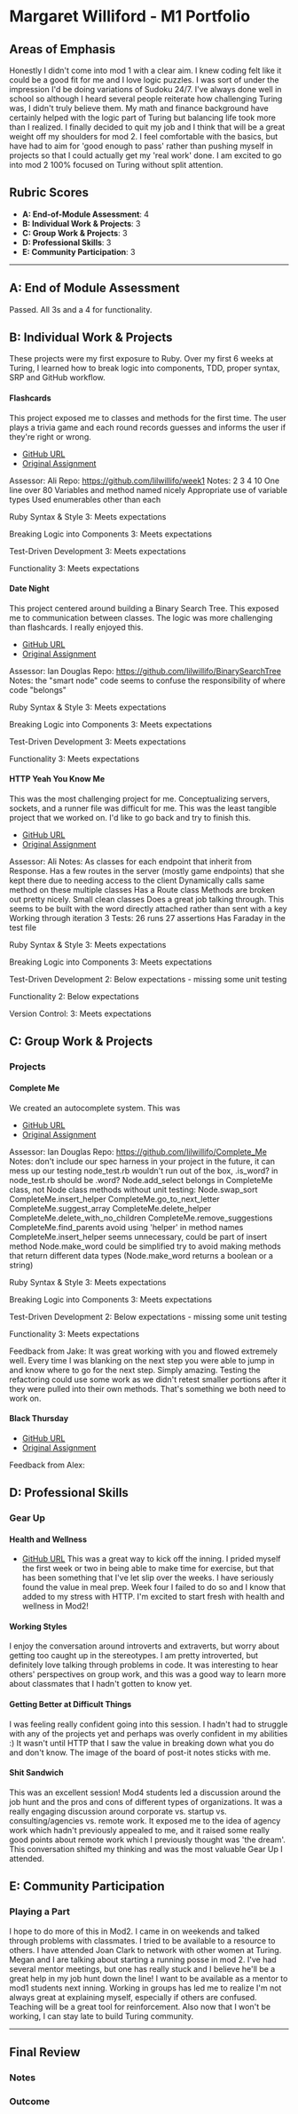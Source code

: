 # Margaret Williford - M1 Portfolio

## Areas of Emphasis

Honestly I didn't come into mod 1 with a clear aim. I knew coding felt like it could be a good fit for me and I love logic puzzles. I was sort of under the impression I'd be doing variations of Sudoku 24/7. I've always done well in school so although I heard several people reiterate how challenging Turing was, I didn't truly believe them. My math and finance background have certainly helped with the logic part of Turing but balancing life took more than I realized. I finally decided to quit my job and I think that will be a great weight off my shoulders for mod 2. I feel comfortable with the basics, but have had to aim for 'good enough to pass' rather than pushing myself  in projects so that I could actually get my 'real work' done. I am excited to go into mod 2 100% focused on Turing without split attention. 

## Rubric Scores

* **A: End-of-Module Assessment**: 4
* **B: Individual Work & Projects**: 3
* **C: Group Work & Projects**: 3
* **D: Professional Skills**: 3
* **E: Community Participation**: 3 

-----------------------

## A: End of Module Assessment

Passed. All 3s and a 4 for functionality.

## B: Individual Work & Projects
These projects were my first exposure to Ruby. Over my first 6 weeks at Turing, I learned how to break logic into components, TDD, proper syntax, SRP and GitHub workflow.

#### Flashcards
This project exposed me to classes and methods for the first time. The user plays a trivia game and each round records guesses and informs the user if they're right or wrong. 

* [GitHub URL](https://github.com/lilwillifo/week1/tree/master/flashcards)
* [Original Assignment](http://backend.turing.io/module1/projects/flashcards)

Assessor: Ali
Repo: https://github.com/lilwillifo/week1
Notes:
2 3 4 10 One line over 80 Variables and method named nicely Appropriate use of variable types Used enumerables other than each

Ruby Syntax & Style
3: Meets expectations

Breaking Logic into Components
3: Meets expectations

Test-Driven Development
3: Meets expectations

Functionality
3: Meets expectations

#### Date Night
This project centered around building a Binary Search Tree. This exposed me to communication between classes. The logic was more challenging than flashcards. I really enjoyed this.

* [GitHub URL](https://github.com/lilwillifo/BinarySearchTree/tree/master/binary_search_tree)
* [Original Assignment](http://backend.turing.io/module1/projects/date_night)

Assessor: Ian Douglas
Repo: https://github.com/lilwillifo/BinarySearchTree
Notes:
the "smart node" code seems to confuse the responsibility of where code "belongs"

Ruby Syntax & Style
3: Meets expectations

Breaking Logic into Components
3: Meets expectations

Test-Driven Development
3: Meets expectations

Functionality
3: Meets expectations

#### HTTP Yeah You Know Me
This was the most challenging project for me. Conceptualizing servers, sockets, and a runner file was difficult for me. This was the least tangible project that we worked on. I'd like to go back and try to finish this. 

* [GitHub URL](https://github.com/lilwillifo/HTTP)
* [Original Assignment](http://backend.turing.io/module1/projects/http_yeah_you_know_me)

Assessor: Ali
Notes:
As classes for each endpoint that inherit from Response.
Has a few routes in the server (mostly game endpoints) that she kept there due to needing access to the client
Dynamically calls same method on these multiple classes
Has a Route class Methods are broken out pretty nicely.
Small clean classes Does a great job talking through.
This seems to be built with the word directly attached rather than sent with a key
Working through iteration 3
Tests:
26 runs 27 assertions
Has Faraday in the test file

Ruby Syntax & Style
3: Meets expectations

Breaking Logic into Components
3: Meets expectations

Test-Driven Development
2: Below expectations - missing some unit testing

Functionality
2: Below expectations

Version Control: 
3: Meets expectations

## C: Group Work & Projects

### Projects

#### Complete Me
We created an autocomplete system. This was 

* [GitHub URL](https://github.com/lilwillifo/Complete_Me)
* [Original Assignment](http://backend.turing.io/module1/projects/complete_me)

Assessor: Ian Douglas
Repo: https://github.com/lilwillifo/Complete_Me
Notes:
don't include our spec harness in your project in the future, it can mess up our testing
node_test.rb wouldn't run out of the box, .is_word? in node_test.rb should be .word?
Node.add_select belongs in CompleteMe class, not Node class
methods without unit testing:
Node.swap_sort
CompleteMe.insert_helper
CompleteMe.go_to_next_letter
CompleteMe.suggest_array
CompleteMe.delete_helper
CompleteMe.delete_with_no_children
CompleteMe.remove_suggestions
CompleteMe.find_parents
avoid using 'helper' in method names
CompleteMe.insert_helper seems unnecessary, could be part of insert method
Node.make_word could be simplified
try to avoid making methods that return different data types (Node.make_word returns a boolean or a string)

Ruby Syntax & Style
3: Meets expectations

Breaking Logic into Components
3: Meets expectations

Test-Driven Development
2: Below expectations - missing some unit testing

Functionality
3: Meets expectations

Feedback from Jake: It was great working with you and flowed extremely well. Every time I was blanking on the next step you were able to jump in and know where to go for the next step. Simply amazing. Testing the refactoring could use some work as we didn't retest smaller portions after it they were pulled into their own methods. That's something we both need to work on.

#### Black Thursday

* [GitHub URL](https://github.com/lilwillifo/black_thursday)
* [Original Assignment](http://backend.turing.io/module1/projects/black_thursday)


Feedback from Alex:

## D: Professional Skills
### Gear Up
#### Health and Wellness

* [GitHub URL](https://docs.google.com/presentation/d/1udbQS8rNQX0aM0dtxHerV30W7HGVGOcWfqOpDKVVcts/edit#slide=id.g2d1b090d8b_0_655)
This was a great way to kick off the inning. I prided myself the first week or two in being able to make time for exercise, but that has been something that I've let slip over the weeks. I have seriously found the value in meal prep. Week four I failed to do so and I know that added to my stress with HTTP. I'm excited to start fresh with health and wellness in Mod2!
#### Working Styles
I enjoy the conversation around introverts and extraverts, but worry about getting too caught up in the stereotypes. I am pretty introverted, but definitely love talking through problems in code. It was interesting to hear others' perspectives on group work, and this was a good way to learn more about classmates that I hadn't gotten to know yet. 
#### Getting Better at Difficult Things
I was feeling really confident going into this session. I hadn't had to struggle with any of the projects yet and perhaps was overly confident in my abilities :) It wasn't until HTTP that I saw the value in breaking down what you do and don't know. The image of the board of post-it notes sticks with me.
#### Shit Sandwich
This was an excellent session! Mod4 students led a discussion around the job hunt and the pros and cons of different types of organizations. It was a really engaging discussion around corporate vs. startup vs. consulting/agencies vs. remote work. It exposed me to the idea of agency work which hadn't previously appealed to me, and it raised some really good points about remote work which I previously thought was 'the dream'. This conversation shifted my thinking and was the most valuable Gear Up I attended. 

## E: Community Participation

### Playing a Part
I hope to do more of this in Mod2. I came in on weekends and talked through problems with classmates. I tried to be available to a resource to others. I have attended Joan Clark to network with other women at Turing. Megan and I are talking about starting a running posse in mod 2. I've had several mentor meetings, but one has really stuck and I believe he'll be a great help in my job hunt down the line! I want to be available as a mentor to mod1 students next inning. Working in groups has led me to realize I'm not always great at explaining myself, especially if others are confused. Teaching will be a great tool for reinforcement. Also now that I won't be working, I can stay late to build Turing community. 

------------------

## Final Review

### Notes


### Outcome


